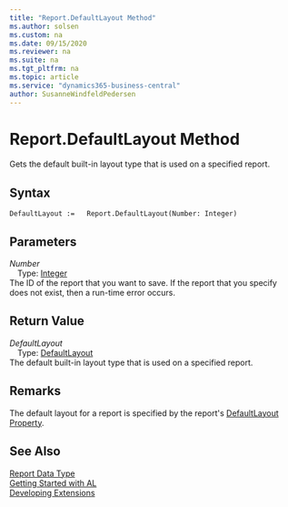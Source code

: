 ```yaml
---
title: "Report.DefaultLayout Method"
ms.author: solsen
ms.custom: na
ms.date: 09/15/2020
ms.reviewer: na
ms.suite: na
ms.tgt_pltfrm: na
ms.topic: article
ms.service: "dynamics365-business-central"
author: SusanneWindfeldPedersen
---
```

[//]: # (START>DO_NOT_EDIT)
[//]: # (IMPORTANT:Do not edit any of the content between here and the END>DO_NOT_EDIT.)
[//]: # (Any modifications should be made in the .xml files in the ModernDev repo.)
# Report.DefaultLayout Method
Gets the default built-in layout type that is used on a specified report.


## Syntax
```
DefaultLayout :=   Report.DefaultLayout(Number: Integer)
```
## Parameters
*Number*  
&emsp;Type: [Integer](../integer/integer-data-type.md)  
The ID of the report that you want to save. If the report that you specify does not exist, then a run-time error occurs.  


## Return Value
*DefaultLayout*  
&emsp;Type: [DefaultLayout](../defaultlayout/defaultlayout-option.md)  
The default built-in layout type that is used on a specified report.
        


[//]: # (IMPORTANT: END>DO_NOT_EDIT)

## Remarks  
 The default layout for a report is specified by the report's [DefaultLayout Property](../../properties/devenv-defaultlayout-property.md).

## See Also
[Report Data Type](report-data-type.md)  
[Getting Started with AL](../../devenv-get-started.md)  
[Developing Extensions](../../devenv-dev-overview.md)